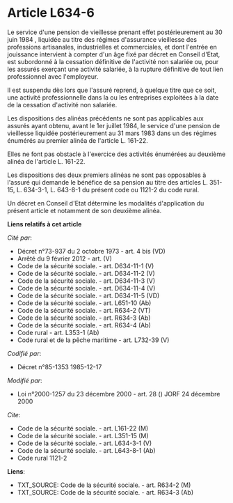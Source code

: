 # Article L634-6

Le service d'une pension de vieillesse prenant effet postérieurement au 30 juin 1984     , liquidée au titre des régimes
d'assurance vieillesse des professions artisanales, industrielles et commerciales, et dont l'entrée en jouissance intervient
à compter d'un âge fixé par décret en Conseil d'Etat, est subordonné à la cessation définitive de l'activité non salariée ou,
pour les assurés exerçant une activité salariée, à la rupture définitive de tout lien professionnel avec l'employeur. 

Il est suspendu dès lors que l'assuré reprend, à quelque titre que ce soit, une activité professionnelle dans la ou les
entreprises exploitées à la date de la cessation d'activité non salariée. 

Les dispositions des alinéas précédents ne sont pas applicables aux assurés ayant obtenu, avant le 1er juillet 1984, le
service d'une pension de vieillesse liquidée postérieurement au 31 mars 1983 dans un des régimes énumérés au premier alinéa
de l'article L. 161-22. 

Elles ne font pas obstacle à l'exercice des activités énumérées au deuxième alinéa de l'article L. 161-22. 

Les dispositions des deux premiers alinéas ne sont pas opposables à l'assuré qui demande le bénéfice de sa pension au titre
des articles L. 351-15, L. 634-3-1, L. 643-8-1 du présent code ou 1121-2 du code rural. 

Un décret en Conseil d'Etat détermine les modalités d'application du présent article et notamment de son deuxième alinéa.

**Liens relatifs à cet article**

_Cité par_:

  - Décret n°73-937 du 2 octobre 1973 - art. 4 bis (VD)
  - Arrêté du 9 février 2012 - art. (V)
  - Code de la sécurité sociale. - art. D634-11-1 (V)
  - Code de la sécurité sociale. - art. D634-11-2 (V)
  - Code de la sécurité sociale. - art. D634-11-3 (V)
  - Code de la sécurité sociale. - art. D634-11-4 (V)
  - Code de la sécurité sociale. - art. D634-11-5 (VD)
  - Code de la sécurité sociale. - art. L651-10 (Ab)
  - Code de la sécurité sociale. - art. R634-2 (VT)
  - Code de la sécurité sociale. - art. R634-3 (Ab)
  - Code de la sécurité sociale. - art. R634-4 (Ab)
  - Code rural - art. L353-1 (Ab)
  - Code rural et de la pêche maritime - art. L732-39 (V)

_Codifié par_:

  - Décret n°85-1353 1985-12-17

_Modifié par_:

  - Loi n°2000-1257 du 23 décembre 2000 - art. 28 () JORF 24 décembre 2000

_Cite_:

  - Code de la sécurité sociale. - art. L161-22 (M)
  - Code de la sécurité sociale. - art. L351-15 (M)
  - Code de la sécurité sociale. - art. L634-3-1 (V)
  - Code de la sécurité sociale. - art. L643-8-1 (Ab)
  - Code rural 1121-2

**Liens**:

  - TXT_SOURCE: Code de la sécurité sociale. - art. R634-2 (M)
  - TXT_SOURCE: Code de la sécurité sociale. - art. R634-3 (Ab)
